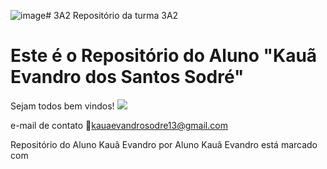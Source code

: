 ![image](https://github.com/KauaEvandroDosSantosSodre3A2/3A2/assets/170324263/1ccba55d-c0df-4292-a5b5-1ed7d3882551)# 3A2
Repositório da turma 3A2
# Este é o Repositório do Aluno "Kauã Evandro dos Santos Sodré"
Sejam todos bem vindos!
![](https://tenor.com/pt-BR/view/welcome-gif-21223608)

e-mail de contato 📩kauaevandrosodre13@gmail.com

Repositório do Aluno Kauã Evandro por Aluno Kauã Evandro está marcado com 

